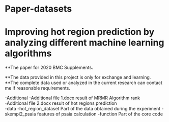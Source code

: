 # Paper-datasets

Improving hot region prediction by analyzing different machine learning algorithms
========
**The paper for 2020 BMC Supplements.

**The data provided in this project is only for exchange and learning.
**The complete data used or analyzed in the current research can contact me if reasonable requirements.


-Additional
    -Additional file 1.docx result of MRMR Algorithm rank <br>
    -Additional file 2.docx result of hot regions prediction <br>
-data
    -hot_region_dataset Part of the data obtained during the experiment
    -skempi2_psaia features of psaia calculation 
-function 
Part of the core code



